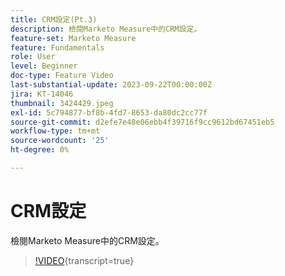```yaml
---
title: CRM設定(Pt.3)
description: 檢閱Marketo Measure中的CRM設定。
feature-set: Marketo Measure
feature: Fundamentals
role: User
level: Beginner
doc-type: Feature Video
last-substantial-update: 2023-09-22T00:00:00Z
jira: KT-14046
thumbnail: 3424429.jpeg
exl-id: 5c794877-bf8b-4fd7-8653-da80dc2cc77f
source-git-commit: d2efe7e48e06ebb4f39716f9cc9612bd67451eb5
workflow-type: tm+mt
source-wordcount: '25'
ht-degree: 0%

---
```


# CRM設定

檢閱Marketo Measure中的CRM設定。

>[!VIDEO](https://video.tv.adobe.com/v/3424429/?learn=on){transcript=true}
